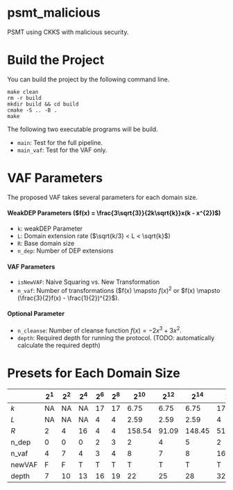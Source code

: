 # psmt_malicious
PSMT using CKKS with malicious security.

# Build the Project

You can build the project by the following command line.

```
make clean
rm -r build
mkdir build && cd build
cmake -S .. -B .
make 
```

The following two executable programs will be build.

- `main`: Test for the full pipeline.
- `main_vaf`: Test for the VAF only.

# VAF Parameters

The proposed VAF takes several parameters for each domain size.

#### WeakDEP Parameters ($f(x) = \frac{3\sqrt{3}}{2k\sqrt{k}}x(k - x^{2})$)
- `k`: weakDEP Parameter
- `L`: Domain extension rate ($\sqrt{k/3} < L < \sqrt{k}$)
- `R`: Base domain size
- `n_dep`: Number of DEP extensions

#### VAF Parameters
- `isNewVAF`: Naive Squaring vs. New Transformation
- `n_vaf`: Number of transformations ($f(x) \mapsto $f(x)^{2}$ or $f(x) \mapsto (\frac{3}{2}f(x) - \frac{1}{2})^{2}$).


#### Optional Parameter
- `n_cleanse`: Number of cleanse function $f(x) = -2x^{3} + 3x^{2}$.
- `depth`: Required depth for running the protocol. (TODO: automatically calculate the required depth)

# Presets for Each Domain Size

|       | $2^{1}$ | $2^{2}$ | $2^{4}$ | $2^{6}$  | $2^{8}$  | $2^{10}$ | $2^{12}$  | $2^{14}$ | $2^{16}$ | $2^{18}$ | $2^{20}$ |
|-------|----|----|----|----|----|--------|-------|--------|---------|-------|-------|
| $k$   | NA | NA | NA | 17 | 17 | 6.75   | 6.75  | 6.75   | 17      | 17    | 6.75  |
| $L$   | NA | NA | NA | 4  | 4  | 2.59   | 2.59  | 2.59   | 4       | 4     | 2.59  |
| $R$   | 2  | 4  | 16 | 4  | 4  | 158.54 | 91.09 | 148.45 | 5112.73 | 73139 | 12583 |
| n_dep | 0  | 0  | 0  | 2  | 3  | 2      | 4     | 5      | 2       | 1     | 5     |
| n_vaf | 4  | 7  | 4  | 3  | 4  | 8      | 7     | 8      | 16      | 20    | 16    |
| newVAF| F  | F  | T  | T  | T  | T      | T     | T      | T       | T     | T     |
| depth | 7  | 10 | 13 | 16 | 19 | 22     | 25    | 28     | 32      | 35    | 38    |
